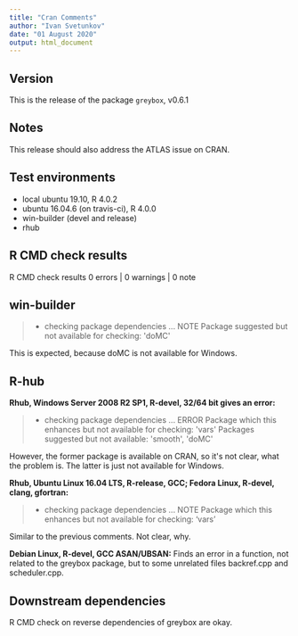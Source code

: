 ```yaml
---
title: "Cran Comments"
author: "Ivan Svetunkov"
date: "01 August 2020"
output: html_document
---
```


## Version
This is the release of the package ``greybox``, v0.6.1

## Notes
This release should also address the ATLAS issue on CRAN.

## Test environments
* local ubuntu 19.10, R 4.0.2
* ubuntu 16.04.6 (on travis-ci), R 4.0.0
* win-builder (devel and release)
* rhub

## R CMD check results
R CMD check results
0 errors | 0 warnings | 0 note

## win-builder
>* checking package dependencies ... NOTE
>Package suggested but not available for checking: 'doMC'

This is expected, because doMC is not available for Windows.

## R-hub
**Rhub, Windows Server 2008 R2 SP1, R-devel, 32/64 bit gives an error:**
>* checking package dependencies ... ERROR
>Package which this enhances but not available for checking: 'vars'
>Packages suggested but not available: 'smooth', 'doMC'

However, the former package is available on CRAN, so it's not clear, what the problem is. The latter is just not available for Windows.

**Rhub, Ubuntu Linux 16.04 LTS, R-release, GCC; Fedora Linux, R-devel, clang, gfortran:**
>* checking package dependencies ... NOTE
>Package which this enhances but not available for checking: ‘vars’

Similar to the previous comments. Not clear, why.

**Debian Linux, R-devel, GCC ASAN/UBSAN:**
Finds an error in a function, not related to the greybox package, but to some unrelated files backref.cpp and scheduler.cpp.

## Downstream dependencies
R CMD check on reverse dependencies of greybox are okay.
